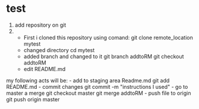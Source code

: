 # test
1. add repository on git
2.  - First i cloned this repository using comand:
	git clone remote_location mytest
    - changed directory
	cd  mytest
    - added branch and changed to it
	git branch addtoRM
	git checkout addtoRM
    - edit README.md

  my following acts will be:
    - add to staging area Readme.md
	git add README.md
    - commit changes
	git commit -m "instructions I used"
    - go to master a merge
	git checkout master
	git merge addtoRM
    - push file to origin
	git push origin master
